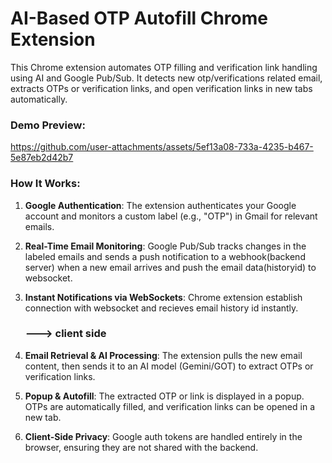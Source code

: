 # AI-Based OTP Autofill Chrome Extension

This Chrome extension automates OTP filling and verification link handling using AI and Google Pub/Sub. It detects new otp/verifications related email, extracts OTPs or verification links, and open verification links in new tabs automatically.



### Demo Preview:
https://github.com/user-attachments/assets/5ef13a08-733a-4235-b467-5e87eb2d42b7




### How It Works:
1. **Google Authentication**: The extension authenticates your Google account and monitors a custom label (e.g., "OTP") in Gmail for relevant emails.

2. **Real-Time Email Monitoring**: Google Pub/Sub tracks changes in the labeled emails and sends a push notification to a webhook(backend server) when a new email arrives and push the email data(historyid) to websocket.

3. **Instant Notifications via WebSockets**: Chrome extension establish connection with websocket and recieves email history id instantly.

   ### ---> client side

5. **Email Retrieval & AI Processing**: The extension pulls the new email content, then sends it to an AI model (Gemini/GOT) to extract OTPs or verification links.

6. **Popup & Autofill**: The extracted OTP or link is displayed in a popup. OTPs are automatically filled, and verification links can be opened in a new tab.

7. **Client-Side Privacy**: Google auth tokens are handled entirely in the browser, ensuring they are not shared with the backend.
